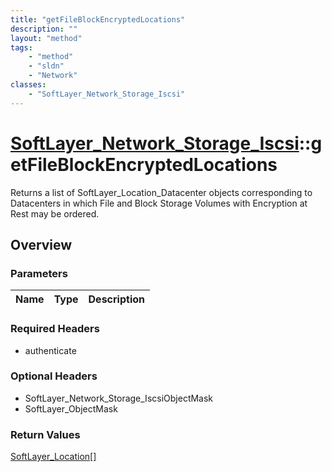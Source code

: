 ```yaml
---
title: "getFileBlockEncryptedLocations"
description: ""
layout: "method"
tags:
    - "method"
    - "sldn"
    - "Network"
classes:
    - "SoftLayer_Network_Storage_Iscsi"
---
```

# [SoftLayer_Network_Storage_Iscsi](/reference/services/SoftLayer_Network_Storage_Iscsi)::getFileBlockEncryptedLocations

Returns a list of SoftLayer_Location_Datacenter objects corresponding to Datacenters in which File and Block Storage Volumes with Encryption at Rest may be ordered. 


## Overview 




### Parameters 
|Name | Type | Description |
| --- | --- | --- |


### Required Headers
* authenticate

### Optional Headers
* SoftLayer_Network_Storage_IscsiObjectMask
* SoftLayer_ObjectMask

### Return Values
<a href='/reference/datatypes/SoftLayer_Location'>SoftLayer_Location[] </a>

